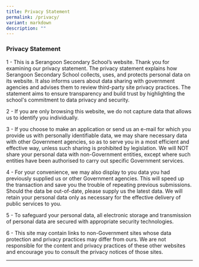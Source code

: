 ```yaml
---
title: Privacy Statement
permalink: /privacy/
variant: markdown
description: ""
---
```

### Privacy Statement

1 - This is a Serangoon Secondary School’s website. Thank you for examining our privacy statement. The privacy statement explains how Serangoon Secondary School collects, uses, and protects personal data on its website. It also informs users about data sharing with government agencies and advises them to review third-party site privacy practices. The statement aims to ensure transparency and build trust by highlighting the school's commitment to data privacy and security.
 	 
2 - If you are only browsing this website, we do not capture data that allows us to identify you individually. 
 	 
3 - If you choose to make an application or send us an e-mail for which you provide us with personally identifiable data, we may share necessary data with other Government agencies, so as to serve you in a most efficient and effective way, unless such sharing is prohibited by legislation. We will NOT share your personal data with non-Government entities, except where such entities have been authorised to carry out specific Government services. 
 	 
4 - For your convenience, we may also display to you data you had previously supplied us or other Government agencies. This will speed up the transaction and save you the trouble of repeating previous submissions. Should the data be out-of-date, please supply us the latest data. We will retain your personal data only as necessary for the effective delivery of public services to you. 
 	 
5 - To safeguard your personal data, all electronic storage and transmission of personal data are secured with appropriate security technologies. 
 	 
6 - This site may contain links to non-Government sites whose data protection and privacy practices may differ from ours. We are not responsible for the content and privacy practices of these other websites and encourage you to consult the privacy notices of those sites. 

<hr>